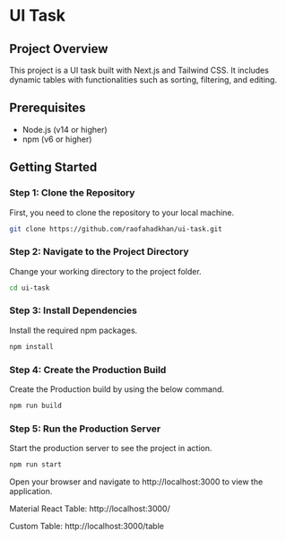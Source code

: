 # UI Task

## Project Overview
This project is a UI task built with Next.js and Tailwind CSS. It includes dynamic tables with functionalities such as sorting, filtering, and editing.

## Prerequisites
- Node.js (v14 or higher)
- npm (v6 or higher)

## Getting Started

### Step 1: Clone the Repository
First, you need to clone the repository to your local machine.

```bash
git clone https://github.com/raofahadkhan/ui-task.git
```

### Step 2: Navigate to the Project Directory
Change your working directory to the project folder.

```bash
cd ui-task
```

### Step 3: Install Dependencies
Install the required npm packages.

```bash
npm install
```

### Step 4: Create the Production Build
Create the Production build by using the below command.

```bash
npm run build
```

### Step 5: Run the Production Server
Start the production server to see the project in action.

```bash
npm run start
```

Open your browser and navigate to http://localhost:3000 to view the application.

Material React Table: http://localhost:3000/

Custom Table: http://localhost:3000/table